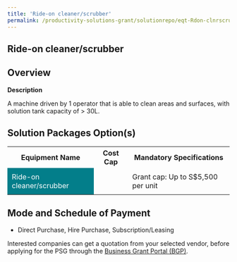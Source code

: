 ```yaml
---
title: 'Ride-on cleaner/scrubber'
permalink: /productivity-solutions-grant/solutionrepo/eqt-Rdon-clnrscrubbr-Envronmntl-Srvcs
---
```


## Ride-on cleaner/scrubber

## Overview

**Description**

A machine driven by 1 operator that is able to clean areas and surfaces, with solution tank capacity of > 30L.

## Solution Packages Option(s)

<table>
<tr>
<th><b>Equipment Name</b></th>
<th><b>Cost Cap</b></th>
<th><b>Mandatory Specifications</b></th>
</tr>
<tr>
<td style='padding: 10px; background-color: #037E8A; color: #FFFFFF;'>Ride-on cleaner/scrubber</td>
<td style='padding: 10px;'></td>
<td style='padding: 10px;'>Grant cap: Up to S$5,500 per unit</td>
</tr>
</table>

## Mode and Schedule of Payment

 - Direct Purchase, Hire Purchase, Subscription/Leasing

Interested companies can get a quotation from your selected vendor, before applying for the PSG through the <a href='https://www.businessgrants.gov.sg/' target='_blank' rel='noopener'>Business Grant Portal (BGP)</a>.

<script src="/jquery/resize-tables.js"></script>
